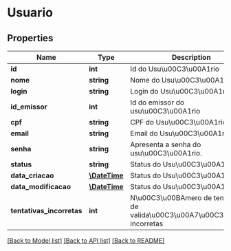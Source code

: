 # Usuario

## Properties
Name | Type | Description | Notes
------------ | ------------- | ------------- | -------------
**id** | **int** | Id do Usu\u00C3\u00A1rio | 
**nome** | **string** | Nome do Usu\u00C3\u00A1rio | [optional] 
**login** | **string** | Login do Usu\u00C3\u00A1rio | 
**id_emissor** | **int** | Id do emissor do usu\u00C3\u00A1rio | [optional] 
**cpf** | **string** | CPF do Usu\u00C3\u00A1rio | [optional] 
**email** | **string** | Email do Usu\u00C3\u00A1rio | 
**senha** | **string** | Apresenta a senha do usu\u00C3\u00A1rio. | [optional] 
**status** | **string** | Status do Usu\u00C3\u00A1rio | [optional] 
**data_criacao** | [**\DateTime**](\DateTime.md) | Status do Usu\u00C3\u00A1rio | [optional] 
**data_modificacao** | [**\DateTime**](\DateTime.md) | Status do Usu\u00C3\u00A1rio | [optional] 
**tentativas_incorretas** | **int** | N\u00C3\u00BAmero de tentativas de valida\u00C3\u00A7\u00C3\u00A3o incorretas | [optional] 

[[Back to Model list]](../README.md#documentation-for-models) [[Back to API list]](../README.md#documentation-for-api-endpoints) [[Back to README]](../README.md)


